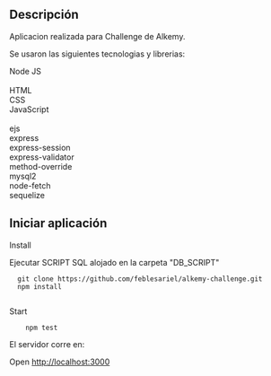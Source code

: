## Descripción

Aplicacion realizada para Challenge de Alkemy.<br>

Se usaron las siguientes tecnologias y librerias:

Node JS<br><br>
HTML<br>
CSS<br>
JavaScript<br><br>
ejs<br>
express<br>
express-session<br>
express-validator<br>
method-override<br>
mysql2<br>
node-fetch<br>
sequelize<br>

## Iniciar aplicación

Install

Ejecutar SCRIPT SQL alojado en la carpeta "DB_SCRIPT"

```
  git clone https://github.com/feblesariel/alkemy-challenge.git
  npm install
    
```
Start

```
    npm test

```

El servidor corre en:

Open [http://localhost:3000](http://localhost:3000)


